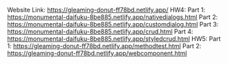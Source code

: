 Website Link: https://gleaming-donut-ff78bd.netlify.app/
HW4:
Part 1: https://monumental-daifuku-8be885.netlify.app/nativedialogs.html
Part 2: https://monumental-daifuku-8be885.netlify.app/customdialog.html
Part 3: https://monumental-daifuku-8be885.netlify.app/crud.html
Part 4: https://monumental-daifuku-8be885.netlify.app/styledcrud.html
HW5:
Part 1: https://gleaming-donut-ff78bd.netlify.app/methodtest.html
Part 2: https://gleaming-donut-ff78bd.netlify.app/webcomponent.html